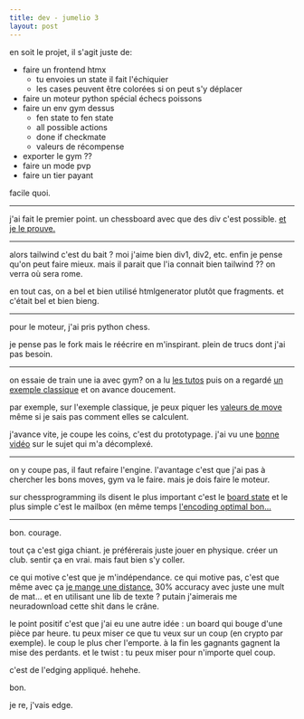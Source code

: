 ```yaml
---
title: dev - jumelio 3
layout: post
---
```


en soit le projet, il s'agit juste de:

- faire un frontend htmx
    - tu envoies un state il fait l'échiquier
    - les cases peuvent être colorées si on peut s'y déplacer
- faire un moteur python spécial échecs poissons
- faire un env gym dessus
    - fen state to fen state
    - all possible actions
    - done if checkmate
    - valeurs de récompense
- exporter le gym ??
- faire un mode pvp
- faire un tier payant

facile quoi.

---

j'ai fait le premier point.
un chessboard avec que des div c'est possible.
[et je le prouve.](https://www.legires.fr/echecs)

---

alors tailwind c'est du bait ?
moi j'aime bien div1, div2, etc.
enfin je pense qu'on peut faire mieux.
mais il parait que l'ia connait bien tailwind ??
on verra où sera rome.

en tout cas, on a bel et bien utilisé htmlgenerator plutôt que fragments.
et c'était bel et bien bieng.

---

pour le moteur, j'ai pris python chess.

je pense pas le fork mais le réécrire en m'inspirant.
plein de trucs dont j'ai pas besoin.

---

on essaie de train une ia avec gym?
on a lu
[les tutos](https://gymnasium.farama.org/tutorials/training_agents/blackjack_tutorial/)
puis on a regardé
[un exemple classique](https://github.com/genyrosk/gym-chess)
et on avance doucement.

par exemple, sur l'exemple classique,
je peux piquer les 
[valeurs de move](https://github.com/genyrosk/gym-chess/blob/master/gym_chess/envs/chess_v1.py)
même si je sais pas comment elles se calculent.

j'avance vite, je coupe les coins, c'est du prototypage.
j'ai vu une
[bonne vidéo](https://www.youtube.com/watch?v=o5K0uqhxgsE)
sur le sujet qui m'a décomplexé.

---

on y coupe pas, il faut refaire l'engine.
l'avantage c'est que j'ai pas à chercher les bons moves,
gym va le faire.
mais je dois faire le moteur.

sur chessprogramming ils disent
le plus important c'est le 
[board state](https://www.chessprogramming.org/Board_Representation)
et le plus simple c'est le mailbox
(en même temps
[l'encoding optimal bon...](https://ai.stackexchange.com/questions/27336/how-does-the-alpha-zeros-move-encoding-work)

---

bon. courage.

tout ça c'est giga chiant.
je préférerais juste jouer en physique.
créer un club. sentir ça en vrai.
mais faut bien s'y coller.

ce qui motive c'est que je m'indépendance.
ce qui motive pas,
c'est que même avec ça 
[je mange une distance.](https://github.com/thomasahle/fastchess/blob/master/fastchess.py)
30% accuracy avec juste une mult de mat...
et en utilisant une lib de texte ?
putain j'aimerais me neuradownload cette shit dans le crâne.

le point positif c'est que j'ai eu une autre idée :
un board qui bouge d'une pièce par heure.
tu peux miser ce que tu veux sur un coup
(en crypto par exemple).
le coup le plus cher l'emporte.
à la fin les gagnants gagnent la mise des perdants.
et le twist :
tu peux miser pour n'importe quel coup.

c'est de l'edging appliqué.
hehehe.

bon.

je re, j'vais edge.
